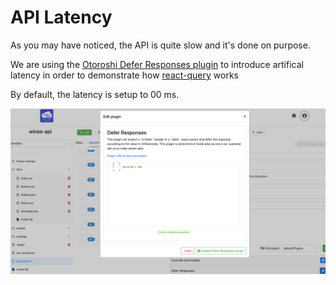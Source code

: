 # API Latency

As you may have noticed, the API is quite slow and it's done on purpose. 

We are using the [Otoroshi Defer Responses plugin](https://maif.github.io/otoroshi/manual/plugins/built-in-plugins.html#otoroshi.next.plugins.NgDeferPlugin) 
to introduce artifical latency in order to demonstrate how [react-query](https://tanstack.com/query/latest/docs/framework/react/overview) works

By default, the latency is setup to 00 ms.

<div style="width: 100%; display: flex; justify-content: center; align-items: center;">
  <img src="/docs/defer.png" alt="The defer responses plugin" width="1000" height="auto" class="centered-img">
</div>